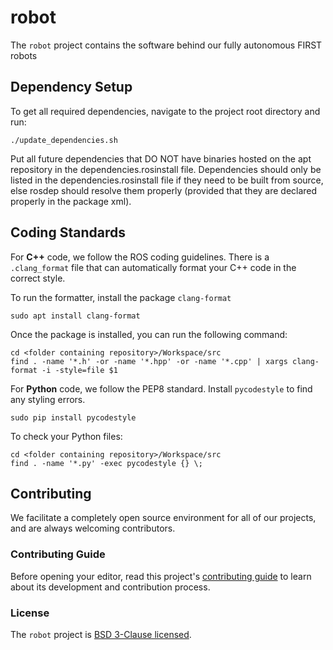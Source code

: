 # robot 

The `robot` project contains the software behind our fully autonomous FIRST robots

## Dependency Setup

To get all required dependencies, navigate to the project root directory and run: 
```
./update_dependencies.sh
```
Put all future dependencies that DO NOT have binaries hosted on the apt repository in the dependencies.rosinstall file. Dependencies should only be listed in the dependencies.rosinstall file if they need to be built from source, else rosdep should resolve them properly (provided that they are declared properly in the package xml).

## Coding Standards
For **C++** code, we follow the ROS coding guidelines. There is a `.clang_format` file that can automatically format your C++ code in the correct style.

To run the formatter, install the package `clang-format`
```
sudo apt install clang-format
```
Once the package is installed, you can run the following command:
```
cd <folder containing repository>/Workspace/src
find . -name '*.h' -or -name '*.hpp' -or -name '*.cpp' | xargs clang-format -i -style=file $1
```

For **Python** code, we follow the PEP8 standard. Install `pycodestyle` to find any styling errors.
```
sudo pip install pycodestyle
```
To check your Python files:
```
cd <folder containing repository>/Workspace/src
find . -name '*.py' -exec pycodestyle {} \;
```

## Contributing

We facilitate a completely open source environment for all of our projects, and are always welcoming contributors.

### Contributing Guide

Before opening your editor, read this project's [contributing guide](https://github.com/uwreact/robot/blob/master/CONTRIBUTING.md) to learn about its development and contribution process.

### License

The `robot` project is [BSD 3-Clause licensed](https://github.com/uwreact/robot/blob/master/LICENSE).

